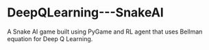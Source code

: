 # DeepQLearning---SnakeAI
 A Snake AI game built using PyGame and RL agent that uses Bellman equation for Deep Q Learning.
